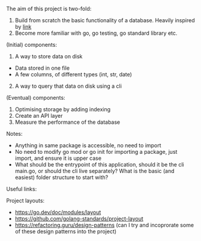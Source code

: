 The aim of this project is two-fold:

1. Build from scratch the basic functionality of a database. Heavily inspired by [link]()
2. Become more familiar with go, go testing, go standard library etc.

(Initial) components:

1. A way to store data on disk
-  Data stored in one file
-  A few columns, of different types (int, str, date)

2. A way to query that data on disk using a cli

(Eventual) components:

1. Optimising storage by adding indexing
2. Create an API layer
3. Measure the performance of the database


Notes:
- Anything in same package is accessible, no need to import
- No need to modify go mod or go init for importing a package, just import, and ensure it is upper case
- What should be the entrypoint of this application, should it be the cli main.go, or should the cli live separately? What is the basic (and easiest) folder structure to start with?


Useful links:

Project layouts:
- https://go.dev/doc/modules/layout
- https://github.com/golang-standards/project-layout 
- https://refactoring.guru/design-patterns (can I try and incoprorate some of these design patterns into the project)